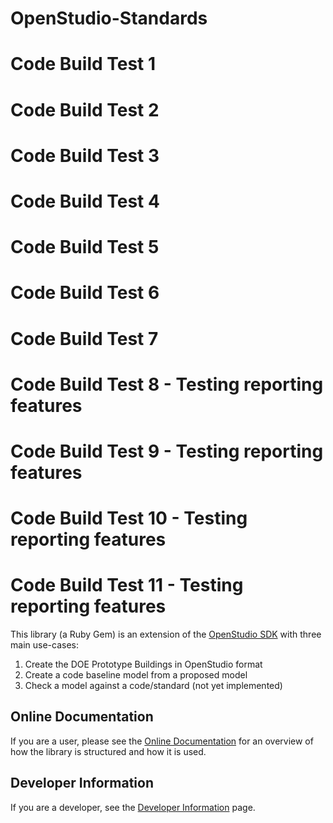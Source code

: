 # OpenStudio-Standards
# Code Build Test 1
# Code Build Test 2
# Code Build Test 3
# Code Build Test 4
# Code Build Test 5
# Code Build Test 6
# Code Build Test 7
# Code Build Test 8 - Testing reporting features
# Code Build Test 9 - Testing reporting features
# Code Build Test 10 - Testing reporting features
# Code Build Test 11 - Testing reporting features

This library (a Ruby Gem) is an extension of the [OpenStudio SDK](https://www.openstudio.net/) with three main use-cases:

1. Create the DOE Prototype Buildings in OpenStudio format
2. Create a code baseline model from a proposed model
3. Check a model against a code/standard (not yet implemented)

## Online Documentation

If you are a user, please see the [Online Documentation](http://www.rubydoc.info/gems/openstudio-standards)
 for an overview of how the library is structured and how it is used.

## Developer Information

If you are a developer, see the [Developer Information](docs/DeveloperInformation.md) page.

